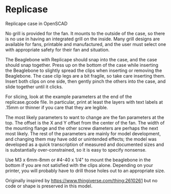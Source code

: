 Replicase
=========

Replicape case in OpenSCAD

No grill is provided for the fan. It mounts to the outside of
the case, so there is no use in having an integrated grill on the
inside.  Many grill designs are available for fans, printable and
manufactured, and the user must select one with appropriate safety
for their fan and situation.

The Beaglebone with Replicape should snap into the case, and the
case should snap together.  Press up on the bottom of the case
while inserting the Beaglebone to slightly spread the clips
when inserting or removing the Beaglebone.  The case clip legs
are a bit fragile, so take care inserting them.  Insert both clips
on one side, then gently pinch the others into the case, and slide
together until it clicks.

For slicing, look at the example parameters at the end of the
replicase.gcode file. In particular, print at least the layers with
text labels at .15mm or thinner if you care that they are legible.

The most likely parameters to want to change are the fan parameters
at the top. The offset is the X and Y offset from the center of
the fan. The width of the mounting flange and the other screw
diameters are perhaps the next most likely. The rest of the
parameters are mainly for model development, and changing them may
have odd or unintended effects; the model was developed as a quick
transcription of measured and documented sizes and is substantially
over-constrained, so it is easy to specify nonsense.

Use M3 x 6mm-8mm or #4-40 x 1/4" to mount the beaglebone in the bottom
if you are not satisfied with the clips alone. Depending on your printer,
you will probably have to drill those holes out to an appropriate size.

Originally inspired by https://www.thingiverse.com/thing:2610261
but no code or shape is preserved in this model.
